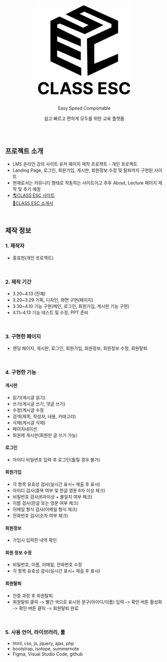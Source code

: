 <br>
<br>
<div align="center">
    <img src="images/logo.svg" style="width: 300px; min-width: 140px;">
</div>

<br> 

<div align="center">
    <p> Easy Speed Comportable </p>
    <p> 쉽고 빠르고 편하게 모두를 위한 교육 플랫폼  </p>
</div>


<br>

<br>

## 프로젝트 소개
- LMS 온라인 강의 사이트 유저 페이지 제작 프로젝트 - 개인 프로젝트
- Landing Page, 로그인, 회원가입, 게시판, 회원정보 수정 및 탈퇴까지 구현된 사이트
- 현재로서는 커뮤니티 형태로 작동하는 사이트이고 추후 About, Lecture 페이지 제작 및 추가 예정
- [🌎CLASS ESC 사이트](http://myst.dothome.co.kr/esc4/index.php) <br>
  [📃CLASS ESC 소개서](https://github.com/threehHong/CLASS_ESC_userPage/blob/main/CLASS%20ESC%20%EC%86%8C%EA%B0%9C%EC%84%9C.pdf)

<br>

## 제작 정보

### 1. 제작자
- 홍효헌(개인 프로젝트)

<br>

### 2. 제작 기간 
- 3.20~4.13 (전체)
- 3.20~3.29 기획, 디자인, 화면 구현(페이지)
- 3.30~4.10 기능 구현(메인, 로그인, 회원가입, 게시판 기능 구현)
- 4.11~4.13 기능 테스트 및 수정, PPT 준비

<br>

### 3. 구현한 페이지
- 랜딩 페이지, 게시판,  로그인, 회원가입, 회원정보, 회원정보 수정, 회원탈퇴

<br>

### 4. 구현한 기능
#### 게시판
- 읽기(게시글 읽기)
- 쓰기(게시글 쓰기, 댓글 쓰기)
- 수정(게시글 수정
- 검색(제목, 작성자, 내용, 카테고리)
- 삭제(게시글 삭제)
- 페이지네이션
- 회원제 게시판(회원만 글 쓰기 가능)

#### 로그인
- 아이디 비밀번호 입력 후 로그인(틀릴 경우 불가)

#### 회원가입
- 각 항목 유효성 검사(실시간 표시+ 제출 후 표시)
- 아이디 검사(중복 여부 및 한글 영문 6자 이상 체크)
- 비밀번호 검사(6자이상 + 불일치 여부 체크)
- 이름 검사(한글 또는 영문 여부 체크)
- 이메일 형식 검사(이메일 형식 체크)
- 전화번호 검사(숫자 여부 체크) 

#### 회원정보
- 가입시 입력한 내역 확인

#### 회원 정보 수정
- 비밀번호, 이름, 이메일, 전화번호 수정
- 각 항목 유효성 검사(실시간 표시+ 제출 후 표시)

#### 회원탈퇴
- 인증 과정 후 회원탈퇴
- 회원탈퇴 클릭 -> 빨간 색으로 표시된 문구(아이디/이름) 입력 -> 확인 버튼 활성화 -> 확인 버튼 클릭 -> 회원탈퇴 완료 

<br>

### 5. 사용 언어, 라이브러리, 툴
- html, css, js, jquery, ajax, php
- bootstrap, isotope, summernote
- Figma, Visual Studio Code, github


